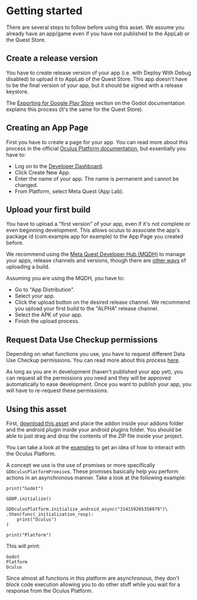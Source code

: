 # Getting started
There are several steps to follow before using this asset. We assume you already have an app/game even if you have not published to the AppLab or the Quest Store.

## Create a release version
You have to create release version of your app (i.e. with Deploy With Debug disabled) to upload it to AppLab of the Quest Store. This app doesn't have to be the final version of your app, but it should be signed with a release keystore.

The [Exporting for Google Play Store](https://docs.godotengine.org/en/stable/tutorials/export/exporting_for_android.html#exporting-for-google-play-store) section on the Godot documentation explains this process (it's the same for the Quest Store).

## Creating an App Page
First you have to create a page for your app. You can read more about this process in the official [Oculus Platform documentation](https://developer.oculus.com/resources/publish-create-app/), but essentially you have to:

- Log on to the [Developer Dashboard](https://developer.oculus.com/manage/).
- Click Create New App.
- Enter the name of your app. The name is permanent and cannot be changed.
- From Platform, select Meta Quest (App Lab).

## Upload your first build
You have to upload a "first version" of your app, even if it's not complete or even beginning development. This allows oculus to associate the app's package id (com.example.app for example) to the App Page you created before.

We recommend using the [Meta Quest Developer Hub (MQDH)](https://developer.oculus.com/meta-quest-developer-hub/) to manage your apps, release channels and versions, though there are [other ways](https://developer.oculus.com/resources/publish-uploading-mobile/#upload-meta-quest-builds) of uploading a build.

Assuming you are using the MQDH, you have to:

- Go to "App Distribution".
- Select your app.
- Click the upload button on the desired release channel. We recommend you upload your first build to the "ALPHA" release channel.
- Select the APK of your app.
- Finish the upload process.

## Request Data Use Checkup permissions
Depending on what functions you use, you have to request different Data Use Checkup permissions. You can read more about this process [here](https://developer.oculus.com/resources/publish-data-use/).

As long as you are in development (haven't published your app yet), you can request all the permissions you need and they will be approved automatically to ease development. Once you want to publish your app, you will have to re-request these permissions.

## Using this asset
First, [download this asset](/godot_oculus_platform/download/) and place the addon inside your addons folder and the android plugin inside your android plugins folder. You should be able to just drag and drop the contents of the ZIP file inside your project.

You can take a look at the [examples](/godot_oculus_platform/examples/) to get an idea of how to interact with the Oculus Platform.

A concept we use is the use of promises or more specifically `GDOculusPlatformPromise`s. These promises basically help you perform actions in an asynchronous manner. Take a look at the following example:

``` gdscript linenums="1"
print("Godot")

GDOP.initialize()

GDOculusPlatform.initialize_android_async("314159265358979")\
.then(func(_initialization_resp):
    print("Oculus")
)

print("Platform")
```
This will print:

```
Godot
Platform
Oculus
```

Since almost all functions in this platform are asynchronous, they don't block code execution allowing you to do other stuff while you wait for a response from the Oculus Platform.